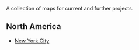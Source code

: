 
A collection of maps for current and further projects.

## North America

* [New York City](nyc/index.md)